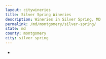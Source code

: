 ```yaml
---
layout: citywineries
title: Silver Spring Wineries
description: Wineries in Silver Spring, MD
permalink: /md/montgomery/silver-spring/
state: md
county: montgomery
city: silver spring
---
```

-
